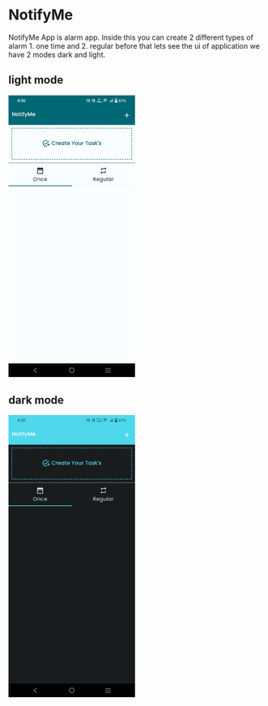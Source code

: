 # NotifyMe
NotifyMe App is alarm app. Inside this you can create 2 different types of alarm 1. one time and 2. regular 
before that lets see the ui of application we have 2 modes dark and light.

## light mode
   <img src="app/libs/images/Screenshot_20231204_203017.jpg" alt="Your image title" width="250"/>
   
## dark mode
   <img src="app/libs/images/Screenshot_20231204_203003.jpg" alt="Your image title" width="250"/>

   
